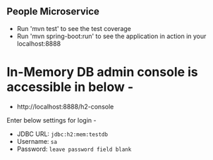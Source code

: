 ## People Microservice

* Run 'mvn test' to see the test coverage
* Run 'mvn spring-boot:run' to see the application in action in your localhost:8888

# In-Memory DB admin console is accessible in below -
* http://localhost:8888/h2-console

Enter below settings for login -
* JDBC URL: `jdbc:h2:mem:testdb`
* Username: `sa`
* Password: `leave password field blank`